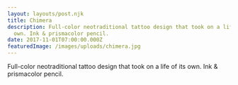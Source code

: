 ```yaml
---
layout: layouts/post.njk
title: Chimera
description: Full-color neotraditional tattoo design that took on a life of its
  own. Ink & prismacolor pencil.
date: 2017-11-01T07:00:00.000Z
featuredImage: /images/uploads/chimera.jpg
---
```

Full-color neotraditional tattoo design that took on a life of its own. Ink & prismacolor pencil.